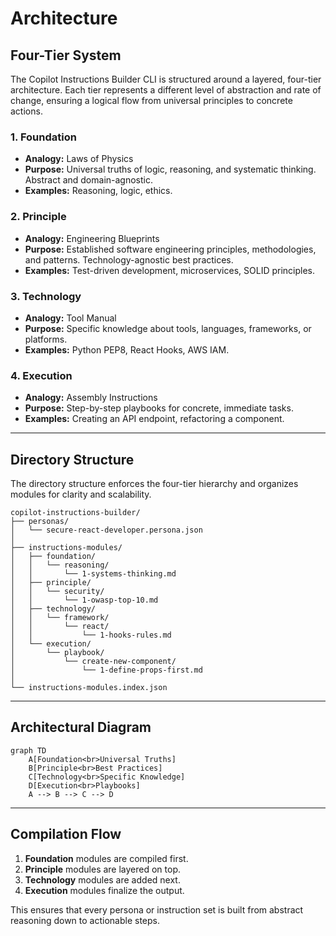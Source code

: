 # Architecture

## Four-Tier System

The Copilot Instructions Builder CLI is structured around a layered, four-tier architecture. Each tier represents a different level of abstraction and rate of change, ensuring a logical flow from universal principles to concrete actions.

### 1. Foundation
- **Analogy:** Laws of Physics
- **Purpose:** Universal truths of logic, reasoning, and systematic thinking. Abstract and domain-agnostic.
- **Examples:** Reasoning, logic, ethics.

### 2. Principle
- **Analogy:** Engineering Blueprints
- **Purpose:** Established software engineering principles, methodologies, and patterns. Technology-agnostic best practices.
- **Examples:** Test-driven development, microservices, SOLID principles.

### 3. Technology
- **Analogy:** Tool Manual
- **Purpose:** Specific knowledge about tools, languages, frameworks, or platforms.
- **Examples:** Python PEP8, React Hooks, AWS IAM.

### 4. Execution
- **Analogy:** Assembly Instructions
- **Purpose:** Step-by-step playbooks for concrete, immediate tasks.
- **Examples:** Creating an API endpoint, refactoring a component.

---

## Directory Structure

The directory structure enforces the four-tier hierarchy and organizes modules for clarity and scalability.

```plaintext
copilot-instructions-builder/
├── personas/
│   └── secure-react-developer.persona.json
│
├── instructions-modules/
│   ├── foundation/
│   │   └── reasoning/
│   │       └── 1-systems-thinking.md
│   ├── principle/
│   │   └── security/
│   │       └── 1-owasp-top-10.md
│   ├── technology/
│   │   └── framework/
│   │       └── react/
│   │           └── 1-hooks-rules.md
│   └── execution/
│       └── playbook/
│           └── create-new-component/
│               └── 1-define-props-first.md
│
└── instructions-modules.index.json
```

---

## Architectural Diagram

```mermaid
graph TD
    A[Foundation<br>Universal Truths]
    B[Principle<br>Best Practices]
    C[Technology<br>Specific Knowledge]
    D[Execution<br>Playbooks]
    A --> B --> C --> D
```

---

## Compilation Flow

1. **Foundation** modules are compiled first.
2. **Principle** modules are layered on top.
3. **Technology** modules are added next.
4. **Execution** modules finalize the output.

This ensures that every persona or instruction set is built from abstract reasoning down to actionable steps.
